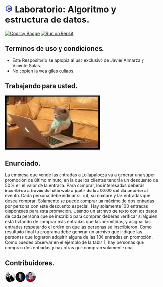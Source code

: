 # <span><img src="sourceImgs/a.png" width="25" alt="[c logo]"></span> Laboratorio: Algoritmo y estructura de datos.

[![Codacy Badge](https://api.codacy.com/project/badge/Grade/13f922c7c8514fb295a0845687878d2e)](https://app.codacy.com/manual/JajoScript/LaboratorioC?utm_source=github.com&utm_medium=referral&utm_content=JajoScript/LaboratorioC&utm_campaign=Badge_Grade_Dashboard)
[![Run on Repl.it](https://repl.it/badge/github/JajoScript/LaboratorioC)](https://repl.it/github/JajoScript/LaboratorioC)

## Terminos de uso y condiciones.

*   Este Respositorio se apropia al uso exclusivo de Javier Almarza y Vicente Salas.
*   No copien la wea giles culiaos.

## Trabajando para usted.

<img src="./sourceImgs/a.gif" width="300" alt="gato trabajando" style="border:solid 5px black;">

## Enunciado.

La empresa que vende las entradas a Lollapalooza va a generar una súper promoción de último minuto, en la que los clientes tendrán un descuento de 50% en el valor de la entrada. Para comprar, los interesados deberán inscribirse a través del sitio web a partir de las 00:00 del día anterior al evento. Cada persona debe indicar su rut, su nombre y las entradas que desea comprar. Solamente se puede comprar un máximo de dos entradas por persona con este descuento especial. Hay solamente 100 entradas disponibles para esta promoción. Usando un archivo de texto con los datos de cada persona que se inscribió para comprar, deberás verificar si alguien está tratando de comprar más entradas que las permitidas, y asignar las entradas respetando el orden en que las personas se inscribieron. Como resultado final tu programa debe generar un archivo que indique las personas que lograron adquirir alguna de las 100 entradas en promoción. Como puedes observar en el ejemplo de la tabla 1, hay personas que compran dos entradas y hay otras que compran solamente una.

## Contribuidores.

<img src="./sourceImgs/b.png" width="100"/>